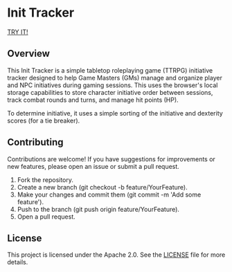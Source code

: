 # Init Tracker

[TRY IT!](https://asap.github.io/init-tracker/)

## Overview

This Init Tracker is a simple tabletop roleplaying game (TTRPG) initiative tracker designed to help Game Masters (GMs) manage and organize player and NPC initiatives during gaming sessions.
This uses the browser's local storage capabilities to store character initiative order between sessions, track combat rounds and turns, and manage hit points (HP).

To determine initiative, it uses a simple sorting of the initiative and dexterity scores (for a tie breaker).

## Contributing

Contributions are welcome! If you have suggestions for improvements or new features, please open an issue or submit a pull request.

1. Fork the repository.
2. Create a new branch (git checkout -b feature/YourFeature).
3. Make your changes and commit them (git commit -m 'Add some feature').
4. Push to the branch (git push origin feature/YourFeature).
5. Open a pull request.

## License

This project is licensed under the Apache 2.0. See the [LICENSE](LICENSE) file for more details.
